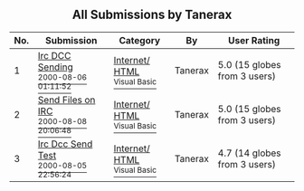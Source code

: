 ﻿<div align="center">

## All Submissions by Tanerax

</div>

No.  | Submission | Category | By   | User Rating
---- | ---------- | -------- | ---- | -----------
1 | [Irc DCC Sending<br /><sup>2000-08-06 01:11:52</sup>](https://github.com/Planet-Source-Code/tanerax-irc-dcc-sending__1-10443) | [Internet/ HTML<br /><sup>Visual Basic</sup>](../ByCategory/internet-html__1-34.md) | Tanerax | 5.0 (15 globes from 3 users)
2 | [Send Files on IRC<br /><sup>2000-08-08 20:06:48</sup>](https://github.com/Planet-Source-Code/tanerax-send-files-on-irc__1-10532) | [Internet/ HTML<br /><sup>Visual Basic</sup>](../ByCategory/internet-html__1-34.md) | Tanerax | 5.0 (15 globes from 3 users)
3 | [Irc Dcc Send Test<br /><sup>2000-08-05 22:56:24</sup>](https://github.com/Planet-Source-Code/tanerax-irc-dcc-send-test__1-10442) | [Internet/ HTML<br /><sup>Visual Basic</sup>](../ByCategory/internet-html__1-34.md) | Tanerax | 4.7 (14 globes from 3 users)
